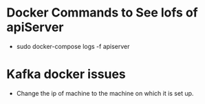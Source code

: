 # Docker Commands to See lofs of apiServer
- sudo docker-compose logs -f apiserver

# Kafka docker issues
- Change the ip of machine to the machine on which it is set up.

